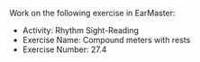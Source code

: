 Work on the following exercise in EarMaster:
- Activity: Rhythm Sight-Reading
- Exercise Name: Compound meters with rests
- Exercise Number: 27.4

